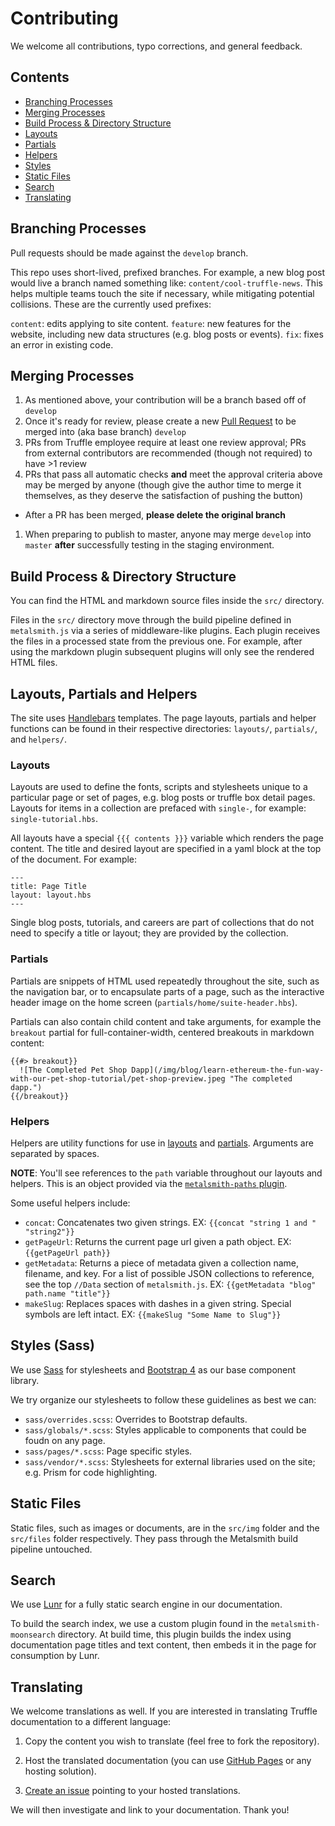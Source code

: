 # Contributing

We welcome all contributions, typo corrections, and general feedback.

## Contents

* [Branching Processes](#branching-processes)
* [Merging Processes](#merging-processes)
* [Build Process & Directory Structure](#build-process--directory-structure)
* [Layouts](#layouts)
* [Partials](#partials)
* [Helpers](#helpers)
* [Styles](#styles)
* [Static Files](#static-files)
* [Search](#search)
* [Translating](#translating)

## Branching Processes

Pull requests should be made against the `develop` branch.

This repo uses short-lived, prefixed branches. For example, a new blog post would live a branch named something like: `content/cool-truffle-news`. This helps multiple teams touch the site if necessary, while mitigating potential collisions. These are the currently used prefixes:

`content`: edits applying to site content.
`feature`: new features for the website, including new data structures (e.g. blog posts or events).
`fix`: fixes an error in existing code.

## Merging Processes

1. As mentioned above, your contribution will be a branch based off of `develop`
1. Once it's ready for review, please create a new [Pull Request](https://github.com/trufflesuite/trufflesuite.com/compare) to be merged into (aka base branch) `develop`
1. PRs from Truffle employee require at least one review approval; PRs from external contributors are recommended (though not required) to have >1 review
1. PRs that pass all automatic checks **and** meet the approval criteria above may be merged by anyone (though give the author time to merge it themselves, as they deserve the satisfaction of pushing the button)
  - After a PR has been merged, **please delete the original branch**
1. When preparing to publish to master, anyone may merge `develop` into `master` **after** successfully testing in the staging environment.

## Build Process & Directory Structure

You can find the HTML and markdown source files inside the `src/` directory.

Files in the `src/` directory move through the build pipeline defined in `metalsmith.js` via a series of middleware-like plugins. Each plugin receives the files in a processed state from the previous one. For example, after using the markdown plugin subsequent plugins will only see the rendered HTML files.

## Layouts, Partials and Helpers

The site uses [Handlebars](https://handlebarsjs.com/) templates. The page layouts, partials and helper functions can be found in their respective directories: `layouts/`, `partials/`, and `helpers/`.

### Layouts

Layouts are used to define the fonts, scripts and stylesheets unique to a particular page or set of pages, e.g. blog posts or truffle box detail pages. Layouts for items in a collection are prefaced with `single-`, for example: `single-tutorial.hbs`.

All layouts have a special `{{{ contents }}}` variable which renders the page content. The title and desired layout are specified in a yaml block at the top of the document. For example:

```
---
title: Page Title
layout: layout.hbs
---
```

Single blog posts, tutorials, and careers are part of collections that do not need to specify a title or layout; they are provided by the collection.

### Partials

Partials are snippets of HTML used repeatedly throughout the site, such as the navigation bar, or to encapsulate parts of a page, such as the interactive header image on the home screen (`partials/home/suite-header.hbs`).

Partials can also contain child content and take arguments, for example the `breakout` partial for full-container-width, centered breakouts in markdown content:

```
{{#> breakout}}
  ![The Completed Pet Shop Dapp](/img/blog/learn-ethereum-the-fun-way-with-our-pet-shop-tutorial/pet-shop-preview.jpeg "The completed dapp.")
{{/breakout}}
```

### Helpers

Helpers are utility functions for use in [layouts](#layouts) and [partials](#partials). Arguments are separated by spaces.

**NOTE**: You'll see references to the `path` variable throughout our layouts and helpers. This is an object provided via the [`metalsmith-paths` plugin](https://github.com/ahmadnassri/metalsmith-paths).

Some useful helpers include:
* `concat`: Concatenates two given strings. EX: `{{concat "string 1 and " "string2"}}`
* `getPageUrl`: Returns the current page url given a path object. EX: `{{getPageUrl path}}`
* `getMetadata`: Returns a piece of metadata given a collection name, filename, and key. For a list of possible JSON collections to reference, see the top `//Data` section of `metalsmith.js`. EX: `{{getMetadata "blog" path.name "title"}}`
* `makeSlug`: Replaces spaces with dashes in a given string. Special symbols are left intact. EX: `{{makeSlug "Some Name to Slug"}}`

## Styles (Sass)

We use [Sass](https://sass-lang.com/) for stylesheets and [Bootstrap 4](http://getbootstrap.com/) as our base component library.

We try organize our stylesheets to follow these guidelines as best we can:
* `sass/overrides.scss`: Overrides to Bootstrap defaults.
* `sass/globals/*.scss`: Styles applicable to components that could be foudn on any page.
* `sass/pages/*.scss`: Page specific styles.
* `sass/vendor/*.scss`: Stylesheets for external libraries used on the site; e.g. Prism for code highlighting.

## Static Files

Static files, such as images or documents, are in the `src/img` folder and the `src/files` folder respectively. They pass through the Metalsmith build pipeline untouched.

## Search

We use [Lunr](https://lunrjs.com/) for a fully static search engine in our documentation.

To build the search index, we use a custom plugin found in the `metalsmith-moonsearch` directory. At build time, this plugin builds the index using documentation page titles and text content, then embeds it in the page for consumption by Lunr.

## Translating

We welcome translations as well. If you are interested in translating Truffle documentation to a different language:

1. Copy the content you wish to translate (feel free to fork the repository).

1. Host the translated documentation (you can use [GitHub Pages](https://pages.github.com/) or any hosting solution).

1. [Create an issue](https://github.com/trufflesuite/trufflesuite.com/issues) pointing to your hosted translations.

We will then investigate and link to your documentation. Thank you!

